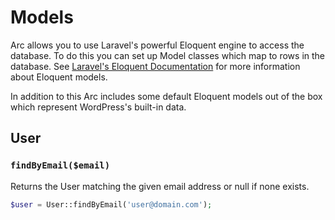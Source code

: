 # Models

Arc allows you to use Laravel's powerful Eloquent engine to access the database. To do this you can set up Model classes
which map to rows in the database. See [Laravel's Eloquent Documentation](https://laravel.com/docs/master/eloquent) for
more information about Eloquent models. 

In addition to this Arc includes some default Eloquent models out of the box which represent WordPress's built-in data.

## User

### `findByEmail($email)`

Returns the User matching the given email address or null if none exists.

```php
$user = User::findByEmail('user@domain.com');
```

